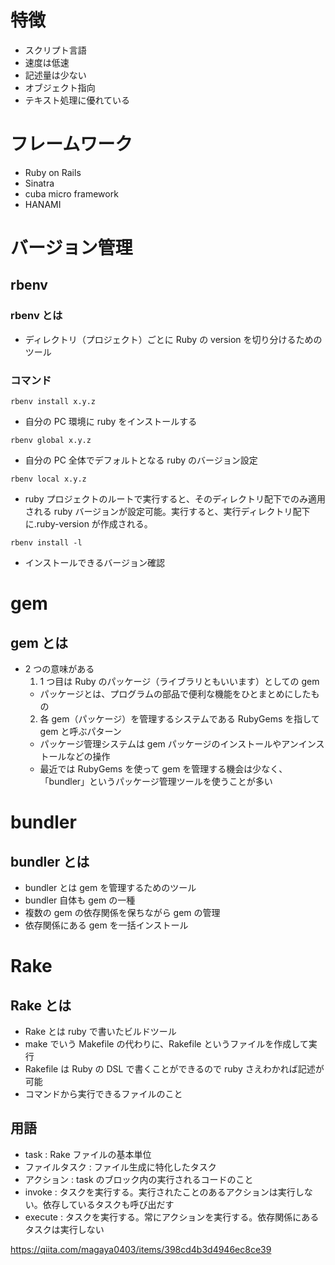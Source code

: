 # 特徴

- スクリプト言語
- 速度は低速
- 記述量は少ない
- オブジェクト指向
- テキスト処理に優れている

# フレームワーク

- Ruby on Rails
- Sinatra
- cuba micro framework
- HANAMI

# バージョン管理

## rbenv

### rbenv とは

- ディレクトリ（プロジェクト）ごとに Ruby の version を切り分けるためのツール

### コマンド

```
rbenv install x.y.z
```

- 自分の PC 環境に ruby をインストールする

```
rbenv global x.y.z
```

- 自分の PC 全体でデフォルトとなる ruby のバージョン設定

```
rbenv local x.y.z
```

- ruby プロジェクトのルートで実行すると、そのディレクトリ配下でのみ適用される ruby バージョンが設定可能。実行すると、実行ディレクトリ配下に.ruby-version が作成される。

```
rbenv install -l
```

- インストールできるバージョン確認

# gem

## gem とは

- 2 つの意味がある
  1. 1 つ目は Ruby のパッケージ（ライブラリともいいます）としての gem
  - パッケージとは、プログラムの部品で便利な機能をひとまとめにしたもの
  2. 各 gem（パッケージ）を管理するシステムである RubyGems を指して gem と呼ぶパターン
  - パッケージ管理システムは gem パッケージのインストールやアンインストールなどの操作
  - 最近では RubyGems を使って gem を管理する機会は少なく、「bundler」というパッケージ管理ツールを使うことが多い

# bundler

## bundler とは

- bundler とは gem を管理するためのツール
- bundler 自体も gem の一種
- 複数の gem の依存関係を保ちながら gem の管理
- 依存関係にある gem を一括インストール

# Rake

## Rake とは

- Rake とは ruby で書いたビルドツール
- make でいう Makefile の代わりに、Rakefile というファイルを作成して実行
- Rakefile は Ruby の DSL で書くことができるので ruby さえわかれば記述が可能
- コマンドから実行できるファイルのこと

## 用語

- task : Rake ファイルの基本単位
- ファイルタスク : ファイル生成に特化したタスク
- アクション : task のブロック内の実行されるコードのこと
- invoke : タスクを実行する。実行されたことのあるアクションは実行しない。依存しているタスクも呼び出だす
- execute : タスクを実行する。常にアクションを実行する。依存関係にあるタスクは実行しない

https://qiita.com/magaya0403/items/398cd4b3d4946ec8ce39
